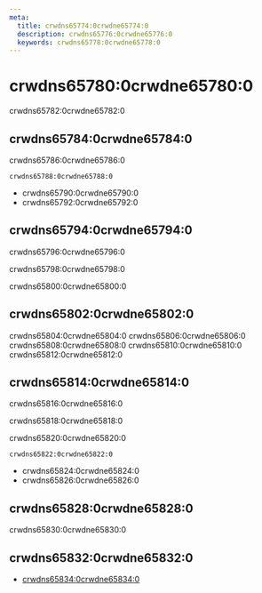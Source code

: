 ```yaml
---
meta:
  title: crwdns65774:0crwdne65774:0
  description: crwdns65776:0crwdne65776:0
  keywords: crwdns65778:0crwdne65778:0
---
```


# crwdns65780:0crwdne65780:0
crwdns65782:0crwdne65782:0

<entry-ad />

## crwdns65784:0crwdne65784:0
crwdns65786:0crwdne65786:0

`crwdns65788:0crwdne65788:0`
- crwdns65790:0crwdne65790:0
- crwdns65792:0crwdne65792:0


## crwdns65794:0crwdne65794:0
crwdns65796:0crwdne65796:0

  crwdns65798:0crwdne65798:0

  crwdns65800:0crwdne65800:0

## crwdns65802:0crwdne65802:0
crwdns65804:0crwdne65804:0
<alert type="success">crwdns65806:0crwdne65806:0</alert>
<alert type="info">crwdns65808:0crwdne65808:0</alert>
<alert type="warning">crwdns65810:0crwdne65810:0</alert>
<alert type="error">crwdns65812:0crwdne65812:0</alert>

## crwdns65814:0crwdne65814:0
crwdns65816:0crwdne65816:0

  crwdns65818:0crwdne65818:0

  crwdns65820:0crwdne65820:0

  `crwdns65822:0crwdne65822:0`
  - crwdns65824:0crwdne65824:0
  - crwdns65826:0crwdne65826:0

## crwdns65828:0crwdne65828:0
crwdns65830:0crwdne65830:0

## crwdns65832:0crwdne65832:0
  - [crwdns65834:0crwdne65834:0]()

<doc-footer />

